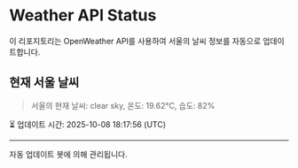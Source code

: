 
# Weather API Status

이 리포지토리는 OpenWeather API를 사용하여 서울의 날씨 정보를 자동으로 업데이트합니다.

## 현재 서울 날씨
> 서울의 현재 날씨: clear sky, 온도: 19.62°C, 습도: 82%

⏳ 업데이트 시간: 2025-10-08 18:17:56 (UTC)

---
자동 업데이트 봇에 의해 관리됩니다.
